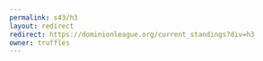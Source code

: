 ```yaml
---
permalink: s43/h3
layout: redirect
redirect: https://dominionleague.org/current_standings?div=h3
owner: truffles
---
```

